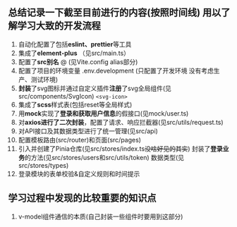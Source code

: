 ## **总结记录一下截至目前进行的内容(按照时间线) 用以了解学习大致的开发流程**  
1. 自动化配置了包括**eslint、prettier**等工具
2. 集成了**element-plus** （见src/main.ts）
3. 配置了**src别名** @ (见Vite.config  alias部分)  
4. 配置了项目的环境变量 .env.development (只配置了开发环境 没有考虑生产、测试环境)  
5. **封装**了svg图标并通过自定义插件**注册**了svg全局组件(见src/components/SvgIcon) `<svg-icon>`
6. 集成了**scss**样式表(包括reset等全局样式)
7. 用**mock**实现了**登录和获取用户信息**的假接口(见mock/user.ts)
8. 对**axios进行了二次封装**，配置了请求、响应拦截器(见src/utils/request.ts)
9. 对API接口及其数据类型进行了统一管理(见src/api)
10.  配置模板路由(src/router)和页面(src/pages)
11.  引入并创建了Pinia仓库(见src/stores/index.ts~~没啥好见的其实~~) 封装了**登录业务**的方法(见src/stores/users和src/utils/token) 数据类型(见src/stores/types)
12.  登录模块的表单校验&自定义规则和时间提示



## 学习过程中发现的比较重要的知识点
1. v-model组件通信的本质(自己封装一些组件时要用到这部分)